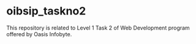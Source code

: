 # oibsip_taskno2
This repository is related to Level 1 Task 2 of Web Development program offered by Oasis Infobyte.
